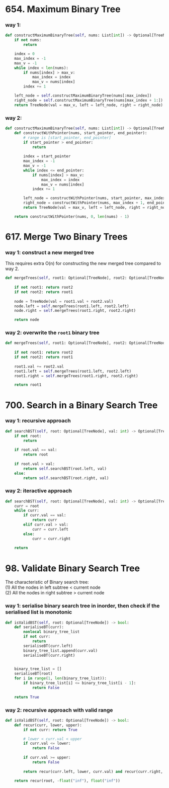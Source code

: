 # 654. Maximum Binary Tree
### way 1:
```PYTHON
def constructMaximumBinaryTree(self, nums: List[int]) -> Optional[TreeNode]:
    if not nums:
        return 

    index = 0
    max_index = -1
    max_v = -1
    while index < len(nums):
        if nums[index] > max_v:
            max_index = index
            max_v = nums[index] 
        index += 1

    left_node = self.constructMaximumBinaryTree(nums[:max_index])
    right_node = self.constructMaximumBinaryTree(nums[max_index + 1:])
    return TreeNode(val = max_v, left = left_node, right = right_node)
```
### way 2: 
```PYTHON
def constructMaximumBinaryTree(self, nums: List[int]) -> Optional[TreeNode]:
    def constructWithPointer(nums, start_pointer, end_pointer):
        # range is [start_pointer, end_pointer]
        if start_pointer > end_pointer: 
            return
    
        index = start_pointer
        max_index = -1
        max_v = -1
        while index <= end_pointer:
            if nums[index] > max_v:
                max_index = index
                max_v = nums[index] 
            index += 1

        left_node = constructWithPointer(nums, start_pointer, max_index - 1)
        right_node = constructWithPointer(nums, max_index + 1, end_pointer)
        return TreeNode(val = max_v, left = left_node, right = right_node)

    return constructWithPointer(nums, 0, len(nums) - 1)
```

# 617. Merge Two Binary Trees
### way 1: construct a new merged tree
This requires extra O(n) for constructing the new merged tree compared to way 2.
```PYTHON
def mergeTrees(self, root1: Optional[TreeNode], root2: Optional[TreeNode]) -> Optional[TreeNode]:
    
    if not root1: return root2
    if not root2: return root1
    
    node = TreeNode(val = root1.val + root2.val)
    node.left = self.mergeTrees(root1.left, root2.left)
    node.right = self.mergeTrees(root1.right, root2.right)

    return node
```
### way 2: overwrite the `root1` binary tree
```PYTHON
def mergeTrees(self, root1: Optional[TreeNode], root2: Optional[TreeNode]) -> Optional[TreeNode]:
    
    if not root1: return root2
    if not root2: return root1
    
    root1.val += root2.val
    root1.left = self.mergeTrees(root1.left, root2.left)
    root1.right = self.mergeTrees(root1.right, root2.right)

    return root1
```
# 700. Search in a Binary Search Tree
### way 1: recursive approach
```PYTHON
def searchBST(self, root: Optional[TreeNode], val: int) -> Optional[TreeNode]:
    if not root:
        return 
        
    if root.val == val:
        return root
    
    if root.val > val:
        return self.searchBST(root.left, val)
    else:
        return self.searchBST(root.right, val)
```
### way 2: iteractive approach
```PYTHON
def searchBST(self, root: Optional[TreeNode], val: int) -> Optional[TreeNode]:
    curr = root
    while curr:
        if curr.val == val:
            return curr
        elif curr.val > val:
            curr = curr.left
        else:
            curr = curr.right
    
    return
```

# 98. Validate Binary Search Tree
The characteristic of Binary search tree:\
(1) All the nodes in left subtree < current node \
(2) All the nodes in right subtree > current node 

### way 1: serialise binary search tree in inorder, then check if the serialised list is monotonic
```PYTHON
def isValidBST(self, root: Optional[TreeNode]) -> bool:
    def serialiseBT(curr):
        nonlocal binary_tree_list
        if not curr:
            return
        serialiseBT(curr.left)
        binary_tree_list.append(curr.val)
        serialiseBT(curr.right)

    
    binary_tree_list = []
    serialiseBT(root)
    for i in range(1, len(binary_tree_list)):
        if binary_tree_list[i] <= binary_tree_list[i - 1]:
            return False
    
    return True
```
### way 2: recursive approach with valid range
```PYTHON
def isValidBST(self, root: Optional[TreeNode]) -> bool:
    def recur(curr, lower, upper):
        if not curr: return True

        # lower < curr.val < upper
        if curr.val <= lower:
            return False
        
        if curr.val >= upper:
            return False
        
        return recur(curr.left, lower, curr.val) and recur(curr.right, curr.val, upper)

    return recur(root, -float("inf"), float("inf"))
```
